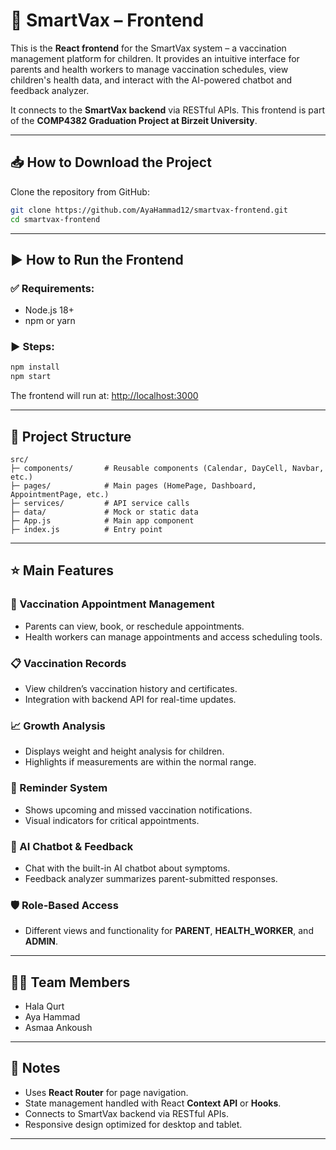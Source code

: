 
# 💉 SmartVax – Frontend

This is the **React frontend** for the SmartVax system – a vaccination management platform for children.
It provides an intuitive interface for parents and health workers to manage vaccination schedules, view children's health data, and interact with the AI-powered chatbot and feedback analyzer.

It connects to the **SmartVax backend** via RESTful APIs.
This frontend is part of the **COMP4382 Graduation Project at Birzeit University**.

---

## 📥 How to Download the Project

Clone the repository from GitHub:

```bash
git clone https://github.com/AyaHammad12/smartvax-frontend.git
cd smartvax-frontend
```

---

## ▶️ How to Run the Frontend

### ✅ Requirements:

* Node.js 18+
* npm or yarn

### ▶️ Steps:

```bash
npm install
npm start
```

The frontend will run at:
[http://localhost:3000](http://localhost:3000)

---

## 📁 Project Structure

```
src/
├─ components/       # Reusable components (Calendar, DayCell, Navbar, etc.)
├─ pages/            # Main pages (HomePage, Dashboard, AppointmentPage, etc.)
├─ services/         # API service calls
├─ data/             # Mock or static data
├─ App.js            # Main app component
├─ index.js          # Entry point
```

---

## ⭐ Main Features

### 📅 Vaccination Appointment Management

* Parents can view, book, or reschedule appointments.
* Health workers can manage appointments and access scheduling tools.

### 📋 Vaccination Records

* View children’s vaccination history and certificates.
* Integration with backend API for real-time updates.

### 📈 Growth Analysis

* Displays weight and height analysis for children.
* Highlights if measurements are within the normal range.

### 🔔 Reminder System

* Shows upcoming and missed vaccination notifications.
* Visual indicators for critical appointments.

### 💬 AI Chatbot & Feedback

* Chat with the built-in AI chatbot about symptoms.
* Feedback analyzer summarizes parent-submitted responses.

### 🛡️ Role-Based Access

* Different views and functionality for **PARENT**, **HEALTH_WORKER**, and **ADMIN**.

---

## 👩‍💻 Team Members

* Hala Qurt
* Aya Hammad
* Asmaa Ankoush

---

## 📝 Notes

* Uses **React Router** for page navigation.
* State management handled with React **Context API** or **Hooks**.
* Connects to SmartVax backend via RESTful APIs.
* Responsive design optimized for desktop and tablet.

---

